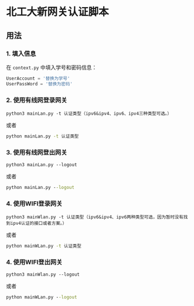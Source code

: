 # 北工大新网关认证脚本

## 用法

### 1. 填入信息
在 `context.py` 中填入学号和密码信息：
```python
UserAccount = '替换为学号'
UserPassWord = '替换为密码'
```
### 2. 使用有线网登录网关
```shell
python3 mainLan.py -t 认证类型（ipv6&ipv4、ipv6、ipv4三种类型可选。）
```
或者
```cmd
python mainLan.py -t 认证类型
```

### 3. 使用有线网登出网关
```shell
python3 mainLan.py --logout
```
或者
```cmd
python mainLan.py --logout
```

### 4. 使用WIFI登录网关
```shell
python3 mainWlan.py -t 认证类型（ipv6&ipv4、ipv6两种类型可选，因为暂时没有找到ipv4认证的接口或者方案。）
```
或者
```cmd
python mainWLan.py -t 认证类型
```

### 4. 使用WIFI登出网关
```shell
python3 mainWlan.py --logout
```
或者
```cmd
python mainWLan.py --logout
```